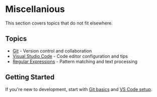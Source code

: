 # Miscellanious

This section covers topics that do not fit elsewhere.

## Topics

- [Git](git/) - Version control and collaboration
- [Visual Studio Code](vscode/) - Code editor configuration and tips
- [Regular Expressions](regex/) - Pattern matching and text processing

## Getting Started

If you're new to development, start with [Git basics](git/) and [VS Code setup](vscode/).
